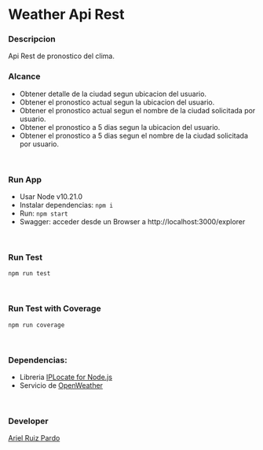 # Weather Api Rest

### Descripcion
Api Rest de pronostico del clima.

### Alcance
- Obtener detalle de la ciudad segun ubicacion del usuario.
- Obtener el pronostico actual segun la ubicacion del usuario.
- Obtener el pronostico actual segun el nombre de la ciudad solicitada por usuario.
- Obtener el pronostico a 5 dias segun la ubicacion del usuario.
- Obtener el pronostico a 5 dias segun el nombre de la ciudad solicitada por usuario.

&nbsp;

### Run App

- Usar Node v10.21.0
- Instalar dependencias: `npm i`
- Run: `npm start`
- Swagger: acceder desde un Browser a http://localhost:3000/explorer

&nbsp;

### Run Test
```
npm run test
```
&nbsp;

### Run Test with Coverage
```
npm run coverage
```
&nbsp;

### Dependencias:
- Libreria [IPLocate for Node.js](https://www.npmjs.com/package/node-iplocate)
- Servicio de [OpenWeather](https://openweathermap.org/)

&nbsp;

### Developer
[Ariel Ruiz Pardo](https://www.linkedin.com/in/rodolfo-ariel-ruiz-pardo/)

